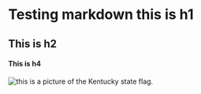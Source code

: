 # Testing markdown this is h1
## This is h2
#### This is h4
![this is a picture of the Kentucky state flag.](https://cdn.pixabay.com/photo/2012/04/13/01/00/kentucky-31507_1280.png)
